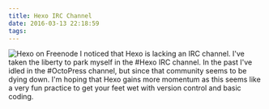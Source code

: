 ```yaml
---
title: Hexo IRC Channel
date: 2016-03-13 22:18:59
tags:
---
```

![Hexo on Freenode](https://freenode.net/logo2.png)
I noticed that Hexo is lacking an IRC channel. I've taken the liberty to park myself in the #Hexo IRC channel. In the past I've idled in the #OctoPress channel, but since that community seems to be dying down. I'm hoping that Hexo gains more momentum as this seems like a very fun practice to get your feet wet with version control and basic coding.